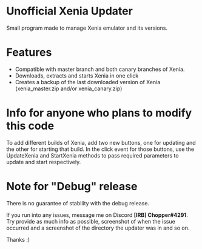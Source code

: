 # Unofficial Xenia Updater
Small program made to manage Xenia emulator and its versions.

# Features

* Compatible with master branch and both canary branches of Xenia.
* Downloads, extracts and starts Xenia in one click
* Creates a backup of the last downloaded version of Xenia (xenia_master.zip and/or xenia_canary.zip)

# Info for anyone who plans to modify this code

To add different builds of Xenia, add two new buttons, one for updating and the other for starting that build. In the click event for those buttons, use the UpdateXenia and StartXenia methods to pass required parameters to update and start respectively.

# Note for "Debug" release

There is no guarantee of stability with the debug release.

If you run into any issues, message me on Discord **[IRB] Chopper#4291**.
Try provide as much info as possible, screenshot of when the issue occurred and a screenshot of the directory the updater was in and so on.

Thanks :)

